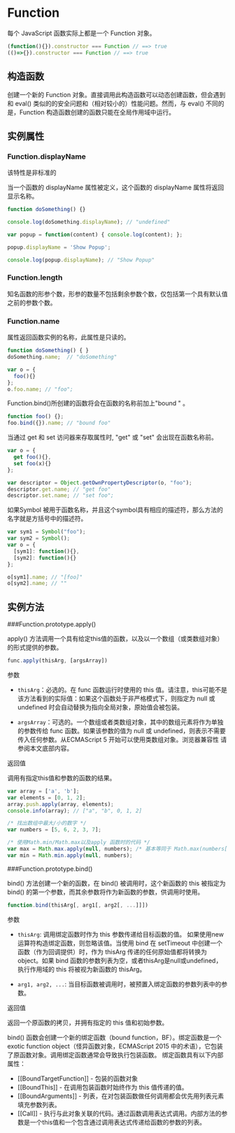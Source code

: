# Function

每个 JavaScript 函数实际上都是一个 Function 对象。

```javascript
(function(){}).constructor === Function // ==> true
(()=>{}).constructor === Function // ==> true
```

## 构造函数

创建一个新的 Function 对象。直接调用此构造函数可以动态创建函数，但会遇到和 eval() 类似的的安全问题和（相对较小的）性能问题。然而，与 eval() 不同的是，Function 构造函数创建的函数只能在全局作用域中运行。

## 实例属性

### Function.displayName

该特性是非标准的

当一个函数的 displayName 属性被定义，这个函数的 displayName 属性将返回显示名称。

```javascript
function doSomething() {}

console.log(doSomething.displayName); // "undefined"

var popup = function(content) { console.log(content); };

popup.displayName = 'Show Popup';

console.log(popup.displayName); // "Show Popup"
```

### Function.length

知名函数的形参个数，形参的数量不包括剩余参数个数，仅包括第一个具有默认值之前的参数个数。

### Function.name

属性返回函数实例的名称，此属性是只读的。

```javascript
function doSomething() { }
doSomething.name;  // "doSomething"

var o = {
  foo(){}
};
o.foo.name; // "foo";
```

Function.bind()所创建的函数将会在函数的名称前加上"bound " 。

```javascript
function foo() {};
foo.bind({}).name; // "bound foo"
```

当通过 get 和 set 访问器来存取属性时, "get" 或 "set" 会出现在函数名称前。

```javascript
var o = {
  get foo(){},
  set foo(x){}
};

var descriptor = Object.getOwnPropertyDescriptor(o, "foo");
descriptor.get.name; // "get foo"
descriptor.set.name; // "set foo";
```

如果Symbol 被用于函数名称，并且这个symbol具有相应的描述符，那么方法的名字就是方括号中的描述符。

```javascript
var sym1 = Symbol("foo");
var sym2 = Symbol();
var o = {
  [sym1]: function(){},
  [sym2]: function(){}
};

o[sym1].name; // "[foo]"
o[sym2].name; // ""
```

## 实例方法

###Function.prototype.apply()

apply() 方法调用一个具有给定this值的函数，以及以一个数组（或类数组对象）的形式提供的参数。

```javascript
func.apply(thisArg, [argsArray])
```

参数

- `thisArg`：必选的。在 func 函数运行时使用的 this 值。请注意，this可能不是该方法看到的实际值：如果这个函数处于非严格模式下，则指定为 null 或 undefined 时会自动替换为指向全局对象，原始值会被包装。

- `argsArray`：可选的。一个数组或者类数组对象，其中的数组元素将作为单独的参数传给 func 函数。如果该参数的值为 null 或  undefined，则表示不需要传入任何参数。从ECMAScript 5 开始可以使用类数组对象。浏览器兼容性 请参阅本文底部内容。

返回值

调用有指定this值和参数的函数的结果。

```javascript
var array = ['a', 'b'];
var elements = [0, 1, 2];
array.push.apply(array, elements);
console.info(array); // ["a", "b", 0, 1, 2]

/* 找出数组中最大/小的数字 */
var numbers = [5, 6, 2, 3, 7];

/* 使用Math.min/Math.max以及apply 函数时的代码 */
var max = Math.max.apply(null, numbers); /* 基本等同于 Math.max(numbers[0], ...) 或 Math.max(5, 6, ..) */
var min = Math.min.apply(null, numbers);
```

###Function.prototype.bind()

bind() 方法创建一个新的函数，在 bind() 被调用时，这个新函数的 this 被指定为 bind() 的第一个参数，而其余参数将作为新函数的参数，供调用时使用。

```javascript
function.bind(thisArg[, arg1[, arg2[, ...]]])
```

参数

- `thisArg`: 调用绑定函数时作为 this 参数传递给目标函数的值。 如果使用new运算符构造绑定函数，则忽略该值。当使用 bind 在 setTimeout 中创建一个函数（作为回调提供）时，作为 thisArg 传递的任何原始值都将转换为 object。如果 bind 函数的参数列表为空，或者thisArg是null或undefined，执行作用域的 this 将被视为新函数的 thisArg。

- `arg1, arg2, ...`: 当目标函数被调用时，被预置入绑定函数的参数列表中的参数。

返回值

返回一个原函数的拷贝，并拥有指定的 this 值和初始参数。

bind() 函数会创建一个新的绑定函数（bound function，BF）。绑定函数是一个 exotic function object（怪异函数对象，ECMAScript 2015 中的术语），它包装了原函数对象。调用绑定函数通常会导致执行包装函数。
绑定函数具有以下内部属性：
- [[BoundTargetFunction]] - 包装的函数对象
- [[BoundThis]] - 在调用包装函数时始终作为 this 值传递的值。
- [[BoundArguments]] - 列表，在对包装函数做任何调用都会优先用列表元素填充参数列表。
- [[Call]] - 执行与此对象关联的代码。通过函数调用表达式调用。内部方法的参数是一个this值和一个包含通过调用表达式传递给函数的参数的列表。
